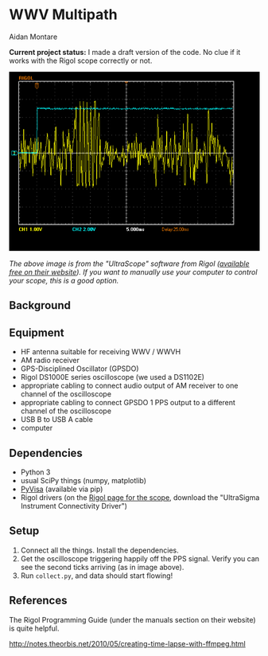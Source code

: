 # WWV Multipath
Aidan Montare

**Current project status:** I made a draft version of the code. No clue if it works with the Rigol scope correctly or not.

![Scope display](scope2.bmp)

*The above image is from the "UltraScope" software from Rigol ([available
free on their website](https://www.rigolna.com/products/digital-oscilloscopes/1000/)).
If you want to manually use your computer to control your scope, this is a
good option.*

## Background

## Equipment
- HF antenna suitable for receiving WWV / WWVH
- AM radio receiver
- GPS-Disciplined Oscillator (GPSDO)
- Rigol DS1000E series oscilloscope (we used a DS1102E)
- appropriate cabling to connect audio output of AM receiver to 
one channel of the oscilloscope
- appropriate cabling to connect GPSDO 1 PPS output to a different
channel of the oscilloscope
- USB B to USB A cable
- computer

## Dependencies
- Python 3
- usual SciPy things (numpy, matplotlib)
- [PyVisa](https://pyvisa.readthedocs.io/en/latest/index.html)
(available via pip)
- Rigol drivers (on the
[Rigol page for the scope](https://www.rigolna.com/products/digital-oscilloscopes/1000/),
download the "UltraSigma Instrument Connectivity Driver")

## Setup

1. Connect all the things. Install the dependencies.
2. Get the oscilloscope triggering happily off the PPS signal. Verify
you can see the second ticks arriving (as in image above).
3. Run `collect.py`, and data should start flowing!

## References

The Rigol Programming Guide (under the manuals section on their website)
is quite helpful.

http://notes.theorbis.net/2010/05/creating-time-lapse-with-ffmpeg.html
